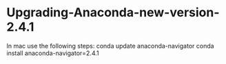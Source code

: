 # Upgrading-Anaconda-new-version-2.4.1
In mac use the following steps:
conda update anaconda-navigator
conda install anaconda-navigator=2.4.1
